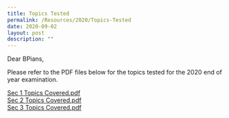 ```yaml
---
title: Topics Tested
permalink: /Resources/2020/Topics-Tested
date: 2020-09-02
layout: post
description: ""
---
```

Dear BPians,  
  
Please refer to the PDF files below for the topics tested for the 2020 end of year examination.  
  
[Sec 1 Topics Covered.pdf](/files/Sec%201%20Topics%20Covered%202020.pdf)
<br> [Sec 2 Topics Covered.pdf](/files/Sec%202%20Topics%20Covered%202020.pdf)
<br> [Sec 3 Topics Covered.pdf](/files/Sec%203%20Topics%20Covered%202020.pdf)